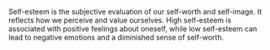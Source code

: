 Self-esteem is the subjective evaluation of our self-worth and self-image. It reflects how we perceive and value ourselves. High self-esteem is associated with positive feelings about oneself, while low self-esteem can lead to negative emotions and a diminished sense of self-worth.